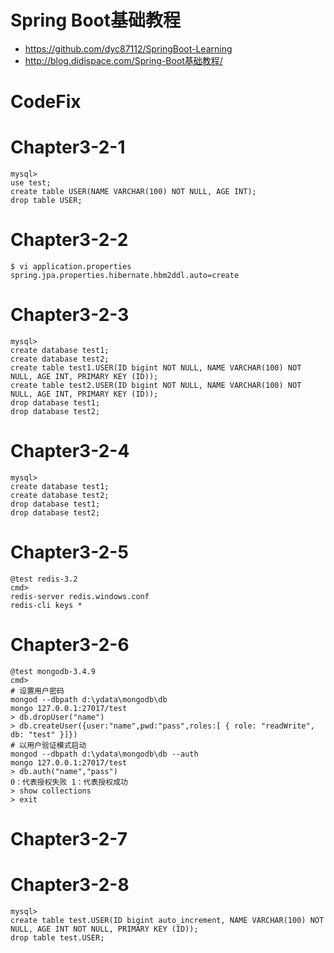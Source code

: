 
Spring Boot基础教程
=============================
- https://github.com/dyc87112/SpringBoot-Learning
- http://blog.didispace.com/Spring-Boot基础教程/


CodeFix
=============================
# Chapter3-2-1
~~~
mysql>
use test;
create table USER(NAME VARCHAR(100) NOT NULL, AGE INT);
drop table USER;
~~~

# Chapter3-2-2
~~~
$ vi application.properties
spring.jpa.properties.hibernate.hbm2ddl.auto=create
~~~

# Chapter3-2-3
~~~
mysql>
create database test1;
create database test2;
create table test1.USER(ID bigint NOT NULL, NAME VARCHAR(100) NOT NULL, AGE INT, PRIMARY KEY (ID));
create table test2.USER(ID bigint NOT NULL, NAME VARCHAR(100) NOT NULL, AGE INT, PRIMARY KEY (ID));
drop database test1;
drop database test2;
~~~

# Chapter3-2-4
~~~
mysql>
create database test1;
create database test2;
drop database test1;
drop database test2;
~~~

# Chapter3-2-5
~~~
@test redis-3.2
cmd>
redis-server redis.windows.conf
redis-cli keys *
~~~

# Chapter3-2-6
~~~
@test mongodb-3.4.9
cmd>
# 设置用户密码
mongod --dbpath d:\ydata\mongodb\db
mongo 127.0.0.1:27017/test
> db.dropUser("name")
> db.createUser({user:"name",pwd:"pass",roles:[ { role: "readWrite", db: "test" }]})
# 以用户验证模式启动
mongod --dbpath d:\ydata\mongodb\db --auth
mongo 127.0.0.1:27017/test
> db.auth("name","pass")
0：代表授权失败 1：代表授权成功
> show collections
> exit
~~~

# Chapter3-2-7
# Chapter3-2-8
~~~
mysql>
create table test.USER(ID bigint auto_increment, NAME VARCHAR(100) NOT NULL, AGE INT NOT NULL, PRIMARY KEY (ID));
drop table test.USER;
~~~

